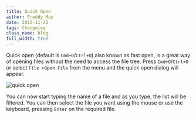 ```yaml
---
title: Quick Open
author: Freddy May
date: 2013-11-21
tags: Changelog
class_name: blog
full_width: true
---
```


Quick open (default is `Cmd+O`/`Ctrl+O`) also known as fast open, is a great way of opening files without the need to access the file tree. Press `Cmd+O`/`Ctrl+O` or select `File >Open File` from the menu and the quick open dialog will appear.

![quick open](blog/quick-open.png)

You can now start typing the name of a file and as you type, the list will be filtered. You can then select the file you want using the mouse or use the keyboard, pressing `Enter` on the required file.
